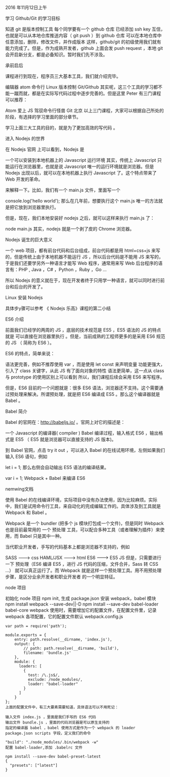 2016 年11月12日上午

学习 Github/Git 的学习目标

知道 git 是版本控制工具
每个同学要有一个 github 仓库
已经添加 ssh key 互信，也就是可以从本地仓库推送内容（ git push ）到 github 仓库
可以在本地仓库中任意添加，删除，修改文件，并作成版本
这样，github/git 的初级使用我们就有能力完成了。但是，作为成熟开发者，github 上面会发 push request ，本地 git 会开启新分支，都是必备知识。暂时我们先不涉及。

承前启后

课程进行到现在，程序员三大基本工具，我们就介绍完毕。

编辑器 atom
命令行 Linux
版本控制 Git/Github
其实呢，这三个工具的学习都不能一蹴而就，都是在实际写代码过程中逐步完善的。但是这里 Peter 有三门课程可以推荐：

Atom 爱上 JS
驾驭命令行怪兽
Git 北京
以上三门课程，大家可以根据自己所处的阶段，有选择的学习里面的部分章节。

学习上面三大工具的目的，就是为了更加高效的写代码 。

进入 Nodejs 的世界

在 Nodejs 官网 上可以看到，Nodejs 是

一个可以安装到本地机器上的 Javascript 运行环境
其实，传统上 Javascript 只能运行在浏览器里，也就是说 Javascript 唯一的运行环境就是浏览器。但是 Nodejs 出现以后，就可以在本地机器上执行 Javascript 了。这个特点带来了 Web 开发的革命。

来解释一下。比如，我们有一个 main.js 文件，里面写一个

console.log('hello world');
那么在几年前，想要执行这个 main.js 唯一的方法就是把它放到浏览器里执行。

但是，现在，我们本地安装好 nodejs 之后，就可以这样来执行 main.js 了：

node main.js
其实，nodejs 就是一个剥了皮的 Chrome 浏览器。

Nodejs 诞生的巨大意义

一个 web 项目，都有前台代码和后台组成，前台代码都是用 html+css+js 来写的，但是传统上由于本地机器不能运行 JS ，所以后台代码是不能用 JS 来写的，于是我们还要学另外一种语言才能写 Web 程序，通常用来写 Web 后台程序的语言有：PHP , Java ，C# ，Python ，Ruby ，Go ...

所以 Nodejs 的意义就在于，现在开发者终于只用学一种语言，就可以同时进行前台和后台的开发了。

Linux 安装 Nodejs

具体步y骤可以参考 《 Nodejs 乐高》课程的第二小结

ES6 介绍

前面我们已经学的两周的 JS ，底层的技术规范是 ES5 ，ES5 语法的 JS 的特点就是 可以直接在浏览器里执行 。但是，当前成熟的工程师更多的是采用 ES6 规范的 JS （ 简称为 ES6 ）。

ES6 的特点，简单来说：

语法更完善，例如不推荐使用 var ，而是使用 let const 来声明变量
功能更强大，引入了 class 关键字，从此 JS 有了面向对象的特性
语法更简单，这一点从 class 与 prototype 的使用区别上可以看到
所以，我们课程后续会采用 ES6 来写程序。

但是，ES6 目前的一个问题就是：很多 ES6 语法，浏览器还不支持。这个需要通过预处理来解决。所谓预处理，就是把 ES6 编译成 ES5 。那么这个编译器就是 Babel 。

Babel 简介

Babel 的官网在：http://babeljs.io/ 。官网上对它的描述是：

一个 Javascript 的编译器( compiler )
Babel 编译过程，输入格式 ES6 ，输出格式是 ES5 （ ES5 就是浏览器可以直接支持的 JS 版本)。

到 Babel 官网，点击 try it out ，可以进入 Babel 的在线试用环境，左侧如果我们输入 ES6 语句，例如

let i = 1;
那么右侧会自动输出 ES5 语法的编译结果。

var i = 1;
Webpack + Babel 来编译 ES6

nemwing文档

使用 Babel 的在线编译环境，实际项目中没有办法使用，因为比较麻烦。实际中，我们是试用命令行工具，来自动化的完成编辑工作的。具体涉及到工具就是 Webpack 和 Babel 。

Webpack 是一个 bundler (把多个 js 模块打包成一个文件)，但是同时 Webpack 也是目前最常用的 一个 预处理 工具，可以配合多种工具（或者理解为插件）来使用，而 Babel 只是其中一种。

当代职业开发者，手写的代码基本上都是浏览器不支持的，例如

SASS ---> css
HAML/JSX ---> html
ES6 ---> ES5 JS
但是，只需要进行一下 预处理（ES6 编译 ES5 ，进行 JS 代码的压缩，文件合并，Sass 转 CSS ...） 就可以真正运行了。而 Webpack 就是这样一个预处理工具。用不用预处理步骤，是区分业余开发者和职业开发者 的一个明显特征。

node 项目

初始化 node 项目 npm init, 生成 package.json
安装 webpack，babel 模块
npm install webpack --save-dev||-D
npm install --save-dev babel-loader babel-core
webpack 使用时，需要增加它的配置文件，在配置文件里，记录 webpack 各项配置，它的配置文件默认 webpack.config.js
```
var path = require('path');

module.exports = {
    entry: path.resolve(__dirname, 'index.js'),
    output: {
        // path: path.resolve(__dirname, 'build'),
        filename: 'bundle.js'
    },
    module: {
      loaders: [
        {
          test: /\.js$/,
          exclude: /node_modules/,
          loader: "babel-loader"
        }
      ]
    }
};
上面的配置文件中，有三大要素需要知道，具体语法可以不用死记：

输入文件 index.js ，里面是我们手写的 ES6 代码
输出文件 bundle.js ，里面的代码浏览器是可以原生支持的
指定的编译器 babel ，babel 使用方式是作为一个 webpack 的 loader
package.json scripts 字段，定义我们的命令

"build": "./node_modules/.bin/webpack -w"
配置 babel-loader,添加 .babelrc 文件

npm install --save-dev babel-preset-latest
{
  "presets": ["latest"]
}
```
